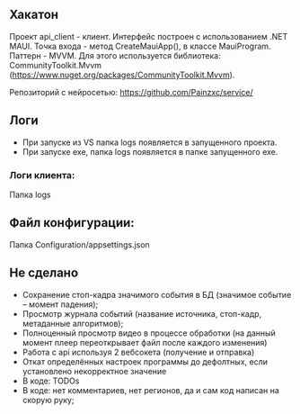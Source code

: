 ## Хакатон
Проект api_client - клиент. Интерфейс построен с использованием .NET MAUI. Точка входа - метод CreateMauiApp(), в классе MauiProgram. Паттерн - MVVM. Для этого используется библиотека: CommunityToolkit.Mvvm (https://www.nuget.org/packages/CommunityToolkit.Mvvm).

Репозиторий с нейросетью: https://github.com/Painzxc/service/

## Логи
* При запуске из VS папка logs появляется в запущенного проекта. 
* При запуске exe, папка logs появляется в папке запущенного exe.

### Логи клиента:
Папка logs

## Файл конфигурации:
Папка Configuration/appsettings.json

## Не сделано
* Сохранение стоп-кадра значимого события в БД (значимое событие – момент падения);
* Просмотр журнала событий (название источника, стоп-кадр, метаданные алгоритмов);
* Полноценный просмотр видео в процессе обработки (на данный момент плеер переоткрывает файл после каждого изменения)
* Работа с api используя 2 вебсокета (получение и отправка)
* Откат определённых настроек программы до дефолтных, если установлено некорректное значение
* В коде: TODOs
* В коде: нет комментариев, нет регионов, да и сам код написан на скорую руку;
